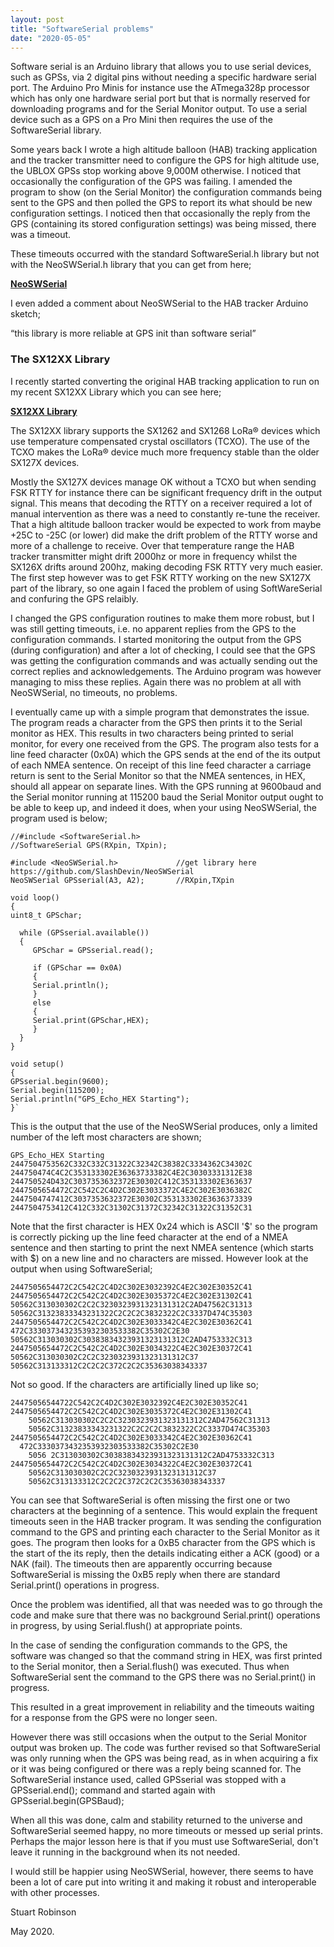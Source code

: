 ```yaml
---
layout: post
title: "SoftwareSerial problems"
date: "2020-05-05"
---
```


Software serial is an Arduino library that allows you to use serial devices, such as GPSs, via 2 digital pins without needing a specific hardware serial port. The Arduino Pro Minis for instance use the ATmega328p processor which has only one hardware serial port but that is normally reserved for downloading programs and for the Serial Monitor output. To use a serial device such as a GPS on a Pro Mini then requires the use of the SoftwareSerial library.

Some years back I wrote a high altitude balloon (HAB) tracking application and the tracker transmitter need to configure the GPS for high altitude use, the UBLOX GPSs stop working above 9,000M otherwise. I noticed that occasionally the configuration of the GPS was failing. I amended the program to show (on the Serial Monitor) the configuration commands being sent to the GPS and then polled the GPS to report its what should be new configuration settings. I noticed then that occasionally the reply from the GPS (containing its stored configuration settings) was being missed, there was a timeout.

These timeouts occurred with the standard SoftwareSerial.h library but not with the NeoSWSerial.h library that you can get from here;

**[NeoSWSerial](https://github.com/SlashDevin/NeoSWSerial)**

I even added a comment about NeoSWSerial to the HAB tracker Arduino sketch;

“this library is more reliable at GPS init than software serial”

### The SX12XX Library

I recently started converting the original HAB tracking application to run on my recent SX12XX Library which you can see here;

**[SX12XX Library](https://github.com/StuartsProjects/SX12XX-LoRa®)**

The SX12XX library supports the SX1262 and SX1268 LoRa® devices which use temperature compensated crystal oscillators (TCXO). The use of the TCXO makes the LoRa® device much more frequency stable than the older SX127X devices.

Mostly the SX127X devices manage OK without a TCXO but when sending FSK RTTY for instance there can be significant frequency drift in the output signal. This means that decoding the RTTY on a receiver required a lot of manual intervention as there was a need to constantly re-tune the receiver. That a high altitude balloon tracker would be expected to work from maybe +25C to -25C (or lower) did make the drift problem of the RTTY worse and more of a challenge to receive. Over that temperature range the HAB tracker transmitter might drift 2000hz or more in frequency whilst the SX126X drifts around 200hz, making decoding FSK RTTY very much easier. The first step however was to get FSK RTTY working on the new SX127X part of the library, so one again I faced the problem of using SoftWareSerial and confuring the GPS relaibly.

I changed the GPS configuration routines to make them more robust, but I was still getting timeouts, i.e. no apparent replies from the GPS to the configuration commands. I started monitoring the output from the GPS (during configuration) and after a lot of checking, I could see that the GPS was getting the configuration commands and was actually sending out the correct replies and acknowledgements. The Arduino program was however managing to miss these replies. Again there was no problem at all with NeoSWSerial, no timeouts, no problems.

I eventually came up with a simple program that demonstrates the issue. The program reads a character from the GPS then prints it to the Serial monitor as HEX. This results in two characters being printed to serial monitor, for every one received from the GPS. The program also tests for a line feed character (0x0A) which the GPS sends at the end of the its output of each NMEA sentence. On receipt of this line feed character a carriage return is sent to the Serial Monitor so that the NMEA sentences, in HEX, should all appear on separate lines. With the GPS running at 9600baud and the Serial monitor running at 115200 baud the Serial Monitor output ought to be able to keep up, and indeed it does, when your using NeoSWSerial, the program used is below;


	//#include <SoftwareSerial.h>
	//SoftwareSerial GPS(RXpin, TXpin);

	#include <NeoSWSerial.h>             //get library here https://github.com/SlashDevin/NeoSWSerial  
	NeoSWSerial GPSserial(A3, A2);       //RXpin,TXpin

	void loop()
	{
  	uint8_t GPSchar;
  
 	  while (GPSserial.available())
  	  {
         GPSchar = GPSserial.read();

         if (GPSchar == 0x0A)
         {
         Serial.println();  
         }
         else
         {
         Serial.print(GPSchar,HEX);  
         }
 	  }
    }
   
	void setup()
	{
  	GPSserial.begin(9600);
  	Serial.begin(115200);
  	Serial.println("GPS_Echo_HEX Starting");
	}`


This is the output that the use of the NeoSWSerial produces, only a limited number of the left most characters are shown;

	GPS_Echo_HEX Starting
	2447504753562C332C332C31322C32342C38382C3334362C34302C
	244750474C4C2C353133302E36363733382C4E2C30303331312E38
	244750524D432C3037353632372E30302C412C353133302E363637
	2447505654472C2C542C2C4D2C302E3033372C4E2C302E3036382C
	2447504747412C3037353632372E30302C353133302E3636373339
	2447504753412C412C332C31302C31372C32342C31322C31352C31


Note that the first character is HEX 0x24 which is ASCII '$' so the program is correctly picking up the line feed character at the end of a NMEA sentence and then starting to print the next NMEA sentence (which starts with $) on a new line and no characters are missed. However look at the output when using SoftwareSerial;

	2447505654472C2C542C2C4D2C302E3032392C4E2C302E30352C41	
	2447505654472C2C542C2C4D2C302E3035372C4E2C302E31302C41
	50562C313030302C2C2C3230323931323131312C2AD47562C31313
	50562C31323833343231322C2C2C2C3832322C2C3337D474C35303
	2447505654472C2C542C2C4D2C302E3033342C4E2C302E30362C41
	472C3330373432353932303533382C35302C2E30
	50562C313030302C30383834323931323131312C2AD4753332C313
	2447505654472C2C542C2C4D2C302E3034322C4E2C302E30372C41
	50562C313030302C2C2C3230323931323131312C37
	50562C313133312C2C2C2C372C2C2C35363038343337


Not so good. If the characters are artificially lined up like so;

	24475056544722C542C2C4D2C302E3032392C4E2C302E30352C41
	2447505654472C2C542C2C4D2C302E3035372C4E2C302E31302C41
        50562C313030302C2C2C3230323931323131312C2AD47562C31313
        50562C31323833343231322C2C2C2C3832322C2C3337D474C35303
	2447505654472C2C542C2C4D2C302E3033342C4E2C302E30362C41
      472C3330373432353932303533382C35302C2E30
        5056 2C313030302C30383834323931323131312C2AD4753332C313
    2447505654472C2C542C2C4D2C302E3034322C4E2C302E30372C41
        50562C313030302C2C2C3230323931323131312C37
        50562C313133312C2C2C2C372C2C2C35363038343337


You can see that SoftwareSerial is often missing the first one or two characters at the beginning of a sentence. This would explain the frequent timeouts seen in the HAB tracker program. It was sending the configuration command to the GPS and printing each character to the Serial Monitor as it goes. The program then looks for a 0xB5 character from the GPS which is the start of the its reply, then the details indicating either a ACK (good) or a NAK (fail). The timeouts then are apparently occurring because SoftwareSerial is missing the 0xB5 reply when there are standard Serial.print() operations in progress.

Once the problem was identified, all that was needed was to go through the code and make sure that there was no background Serial.print() operations in progress, by using Serial.flush() at appropriate points.

In the case of sending the configuration commands to the GPS, the software was changed so that the command string in HEX, was first printed to the Serial monitor, then a Serial.flush() was executed. Thus when SoftwareSerial sent the command to the GPS there was no Serial.print() in progress.

This resulted in a great improvement in reliability and the timeouts waiting for a response from the GPS were no longer seen.

However there was still occasions when the output to the Serial Monitor output was broken up. The code was further revised so that SoftwareSerial was only running when the GPS was being read, as in when acquiring a fix or it was being configured or there was a reply being scanned for. The SoftwareSerial instance used, called GPSserial was stopped with a GPSserial.end(); command and started again with GPSserial.begin(GPSBaud);

When all this was done, calm and stability returned to the universe and SoftwareSerial seemed happy, no more timeouts or messed up serial prints. Perhaps the major lesson here is that if you must use SoftwareSerial, don't leave it running in the background when its not needed.

I would still be happier using NeoSWSerial, however, there seems to have been a lot of care put into writing it and making it robust and interoperable with other processes.

Stuart Robinson

May 2020.
